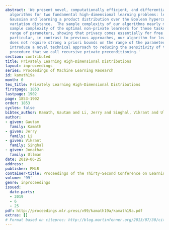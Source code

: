 ```yaml
---
abstract: 'We present novel, computationally efficient, and differentially private
  algorithms for two fundamental high-dimensional learning problems: learning a multivariate
  Gaussian and learning a product distribution over the Boolean hypercube in total
  variation distance.  The sample complexity of our algorithms nearly matches the
  sample complexity of the optimal non-private learners for these tasks in a wide
  range of parameters, showing that privacy comes essentially for free for these problems.  In
  particular, in contrast to previous approaches, our algorithm for learning Gaussians
  does not require strong a priori bounds on the range of the parameters.  Our algorithms
  introduce a novel technical approach to reducing the sensitivity of the estimation
  procedure that we call recursive private preconditioning.'
section: contributed
title: Privately Learning High-Dimensional Distributions
layout: inproceedings
series: Proceedings of Machine Learning Research
id: kamath19a
month: 0
tex_title: Privately Learning High-Dimensional Distributions
firstpage: 1853
lastpage: 1902
page: 1853-1902
order: 1853
cycles: false
bibtex_author: Kamath, Gautam and Li, Jerry and Singhal, Vikrant and Ullman, Jonathan
author:
- given: Gautam
  family: Kamath
- given: Jerry
  family: Li
- given: Vikrant
  family: Singhal
- given: Jonathan
  family: Ullman
date: 2019-06-25
address: 
publisher: PMLR
container-title: Proceedings of the Thirty-Second Conference on Learning Theory
volume: '99'
genre: inproceedings
issued:
  date-parts:
  - 2019
  - 6
  - 25
pdf: http://proceedings.mlr.press/v99/kamath19a/kamath19a.pdf
extras: []
# Format based on citeproc: http://blog.martinfenner.org/2013/07/30/citeproc-yaml-for-bibliographies/
---
```


